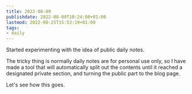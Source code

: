 ```yaml
---
title: 2022-08-09
publishdate: 2022-08-09T10:24:00+01:00
lastmod: 2022-08-25T15:53:19+01:00
tags: 
- daily
---
```








Started experimenting with the idea of public daily notes.



The tricky thing is normally daily notes are for personal use only, so I have made a tool that will automatically split out the contents until it reached a designated private section, and turning the public part to the blog page.



Let's see how this goes.



